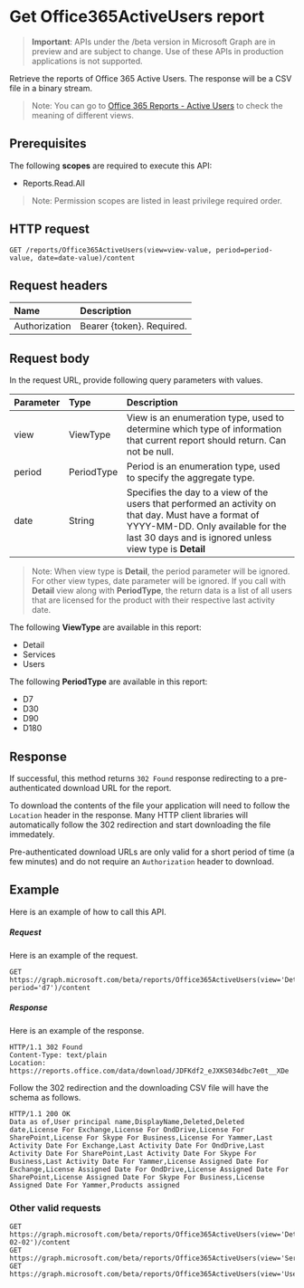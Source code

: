 # Get Office365ActiveUsers report

> **Important**: APIs under the /beta version in Microsoft Graph are in preview and are subject to change. Use of these APIs in production applications is not supported.

Retrieve the reports of Office 365 Active Users. The response will be a CSV file in a binary stream.

> Note: You can go to [Office 365 Reports - Active Users](https://support.office.com/client/Active-Users-fc1cf1d0-cd84-43fd-adb7-a4c4dfa8112d) to check the meaning of different views.

## Prerequisites

The following **scopes** are required to execute this API:

- Reports.Read.All

> Note: Permission scopes are listed in least privilege required order.

## HTTP request

<!-- { "blockType": "ignored" } -->

```http
GET /reports/Office365ActiveUsers(view=view-value, period=period-value, date=date-value)/content
```

## Request headers

| Name       | Description|
|:---------------|:----------|
| Authorization  | Bearer {token}. Required. |

## Request body

In the request URL, provide following query parameters with values.

| Parameter   | Type|Description|
|:---------------|:--------|:----------|
|view|ViewType|View is an enumeration type, used to determine which type of information that current report should return. Can not be null.|
|period|PeriodType|Period is an enumeration type, used to specify the aggregate type.|
|date|String|Specifies the day to a view of the users that performed an activity on that day. Must have a format of YYYY-MM-DD. Only available for the last 30 days and is ignored unless view type is **Detail**|

> Note: When view type is **Detail**, the period parameter will be ignored. For other view types, date parameter will be ignored.
> If you call with **Detail** view along with **PeriodType**, the return data is a list of all users that are licensed for the product with their respective last activity date.

The following **ViewType** are available in this report:

- Detail
- Services
- Users

The following **PeriodType** are available in this report:

- D7
- D30
- D90
- D180

## Response

If successful, this method returns `302 Found` response redirecting to a pre-authenticated download URL for the report.

To download the contents of the file your application will need to follow the `Location` header in the response.
Many HTTP client libraries will automatically follow the 302 redirection and start downloading the file immedately.

Pre-authenticated download URLs are only valid for a short period of time (a few minutes) and do not require an `Authorization` header to download.

## Example

Here is an example of how to call this API.

##### Request

Here is an example of the request.
<!-- {
  "blockType": "request",
  "name": "reportroot_office365activeusers"
}-->

```http
GET https://graph.microsoft.com/beta/reports/Office365ActiveUsers(view='Detail', period='d7')/content
```

##### Response

Here is an example of the response.
<!-- {
  "blockType": "response",
  "@odata.type": "stream"
} -->

```http
HTTP/1.1 302 Found
Content-Type: text/plain
Location: https://reports.office.com/data/download/JDFKdf2_eJXKS034dbc7e0t__XDe
```

Follow the 302 redirection and the downloading CSV file will have the schema as follows.
<!-- {
  "blockType": "response",
  "truncated": true,
  "@odata.type": "stream"
} -->

```http
HTTP/1.1 200 OK
Data as of,User principal name,DisplayName,Deleted,Deleted date,License For Exchange,License For OndDrive,License For SharePoint,License For Skype For Business,License For Yammer,Last Activity Date For Exchange,Last Activity Date For OndDrive,Last Activity Date For SharePoint,Last Activity Date For Skype For Business,Last Activity Date For Yammer,License Assigned Date For Exchange,License Assigned Date For OndDrive,License Assigned Date For SharePoint,License Assigned Date For Skype For Business,License Assigned Date For Yammer,Products assigned
```

### Other valid requests

<!-- {
  "blockType": "request",
  "name": "reportroot_office365activeusers"
}-->

```http
GET https://graph.microsoft.com/beta/reports/Office365ActiveUsers(view='Detail',date='2017-02-02')/content
GET https://graph.microsoft.com/beta/reports/Office365ActiveUsers(view='Services',period='D7')/content
GET https://graph.microsoft.com/beta/reports/Office365ActiveUsers(view='Users',period='D7')/content
```

<!-- uuid: 8fcb5dbc-d5aa-4681-8e31-b001d5168d79
2015-10-25 14:57:30 UTC -->
<!-- {
  "type": "#page.annotation",
  "description": "ReportRoot: Office365ActiveUsers",
  "keywords": "",
  "section": "documentation",
  "tocPath": ""
}-->